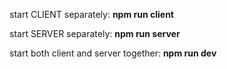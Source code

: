 start CLIENT separately: 
**npm run client**


start SERVER separately: 
**npm run server**


start both client and server together: 
**npm run dev**
